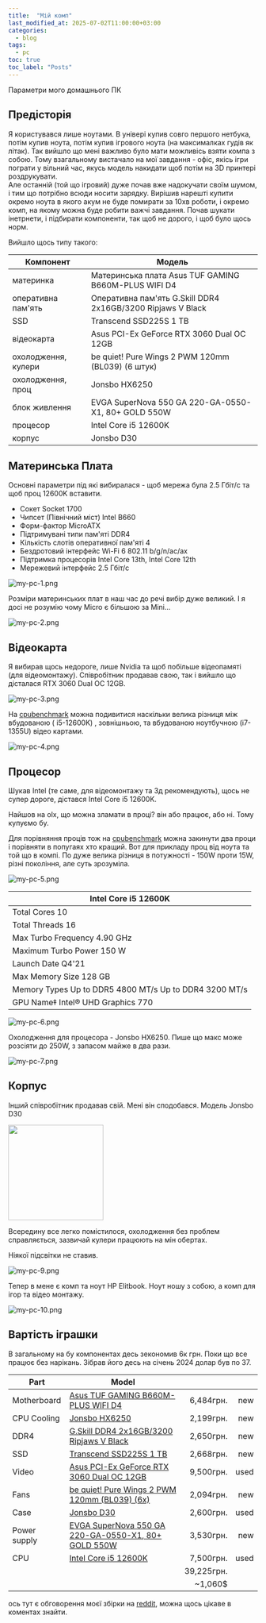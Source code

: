 ```yaml
---
title:  "Мій комп"
last_modified_at: 2025-07-02T11:00:00+03:00
categories: 
  - blog
tags:
  - pc
toc: true
toc_label: "Posts"
---
```


Параметри мого домашнього ПК

## Предісторія

Я користувався лише ноутами. В універі купив совго першого нетбука, потім купив ноута, потім купив ігрового ноута (на максималках гудів як літак). Так вийшло що мені важливо було мати можливісь взяти компа з собою. Тому взагальному вистачало на мої завдання - офіс, якісь ігри пограти у вільний час, якусь модель накидати щоб потім на 3D принтері роздрукувати.  
Але останній (той що ігровий) дуже почав вже надокучати своїм шумом, і тим що потрібно всюди носити зарядку. Вирішив нарешті купити окремо ноута в якого акум не буде помирати за 10хв роботи, і окремо комп, на якому можна буде робити важчі завдання. Почав шукати інетрнети, і підбирати компоненти, так щоб не дорого, і щоб було щось норм.

Вийшло щось типу такого:

| Компонент | Модель |
| --- | --- |
| материнка | Материнська плата Asus TUF GAMING B660M-PLUS WIFI D4 |
| оперативна пам'ять | Оперативна пам'ять G.Skill DDR4 2х16GB/3200 Ripjaws V Black |
| SSD | Transcend SSD225S 1 TB |
| відеокарта | Asus PCI-Ex GeForce RTX 3060 Dual OC 12GB |
| охолодження, кулери | be quiet! Pure Wings 2 PWM 120mm (BL039) (6 штук) |
| охолодження, проц | Jonsbo HX6250 |
| блок живлення | EVGA SuperNova 550 GA 220-GA-0550-X1, 80+ GOLD 550W |
| процесор | Intel Сore i5 12600K |
| корпус | Jonsbo D30 |

## Материнська Плата

Основні параметри під які вибиралася - щоб мережа була 2.5 Гбіт/с та щоб проц 12600K вставити.

- Сокет Socket 1700
- Чипсет (Північний міст) Intel B660
- Форм-фактор MicroATX
- Підтримувані типи пам'яті DDR4
- Кількість слотів оперативної пам'яті 4
- Бездротовий інтерфейс Wi-Fi 6 802.11 b/g/n/ac/ax
- Підтримка процесорів Intel Core 13th, Intel Core 12th
- Мережевий інтерфейс 2.5 Гбіт/с

![my-pc-1.png](/assets/resources/my-pc-1.png)

Розміри материнських плат в наш час до речі вибір дуже великий. І я досі не розумію чому Micro є більшою за Mini...

![my-pc-2.png](/assets/resources/my-pc-2.png)


## Відеокарта

Я вибирав щось недороге, лише Nvidia та щоб побільше відеопамяті (для відеомонтажу). Співробітник продавав свою, так і вийшло що дісталася RTX 3060 Dual OC 12GB.

![my-pc-3.png](/assets/resources/my-pc-3.png)


На [cpubenchmark](https://www.videocardbenchmark.net/) можна подивитися наскільки велика різниця між вбудованою ( i5-12600K) , зовнішньою, та вбудованою ноутбучною (i7-1355U) відео картами.

![my-pc-4.png](/assets/resources/my-pc-4.png)

## Процесор

Шукав Intel (те саме, для відеомонтажу та 3д рекомендують), щось не супер дороге, дістався Intel Сore i5 12600K.

Найшов на olx, що можна зламати в проці? він або працює, або ні. Тому купуємо бу. 

Для порівняння проців тож на [cpubenchmark](https://www.cpubenchmark.net) можна закинути два проци і порівняти в попугаях хто кращий. Вот для прикладу проц від ноута та той що в компі. По дуже велика різниця в потужності - 150W проти 15W, різні покоління, але суть зрозуміла. 

![my-pc-5.png](/assets/resources/my-pc-5.png)

| Intel Сore i5 12600K |
| --- |
| Total Cores 10 |
| Total Threads 16 |
| Max Turbo Frequency 4.90 GHz |
| Maximum Turbo Power 150 W |
| Launch Date Q4'21 |
| Max Memory Size 128 GB |
| Memory Types Up to DDR5 4800 MT/s Up to DDR4 3200 MT/s |
| GPU Name‡ Intel® UHD Graphics 770 |  

![my-pc-6.png](/assets/resources/my-pc-6.png)


Охолодження для процесора - Jonsbo HX6250. Пише що макс може розсіяти до 250W, з запасом майже в два рази.

![my-pc-7.png](/assets/resources/my-pc-7.png)


## Корпус

Інший співробітник продавав свій. Мені він сподобався. Модель Jonsbo D30

<!-- ![my-pc-8.png](/assets/resources/my-pc-8.png) -->
<img src="/assets/resources/my-pc-8.png" style="width: 20vw; min-width: 15px;">


Всередину все легко помістилося, охолодження без проблем справляється, зазвичай кулери працюють на мін обертах.

Ніякої підсвітки не ставив.

![my-pc-9.png](/assets/resources/my-pc-9.png)


Тепер в мене є комп та ноут HP Elitbook. Ноут ношу з собою, а комп для ігор та відео монтажу. 

![my-pc-10.png](/assets/resources/my-pc-10.png)


## Вартість іграшки

В загальному на бу компонентах десь зекономив 6к грн. Поки що все працює без нарікань. Зібрав його десь на січень 2024 долар був по 37. 

| Part | Model |     |     |
| --- | --- | ---: | ---: |
| Motherboard | [Asus TUF GAMING B660M-PLUS WIFI D4](https://www.asus.com/motherboards-components/motherboards/tuf-gaming/tuf-gaming-b660m-plus-wifi-d4/) | 6,484грн. | new |
| CPU Cooling | [Jonsbo HX6250](https://www.jonsbo.com/en/products/HX6250.html) | 2,199грн. | new |
| DDR4 | [G.Skill DDR4 2х16GB/3200 Ripjaws V Black](https://zhuk.ua/operativna-pamyat-g.skill-ddr4-2kh16gb/3200-ripjaws-v-black-f4-3200c16d-32gvk) | 2,650грн. | new |
| SSD | [Transcend SSD225S 1 TB](https://zhuk.ua/ssd-nakopychuvach-transcend-ssd225s-1-tb-ts1tssd225s) | 2,668грн. | new |
| Video | [Asus PCI-Ex GeForce RTX 3060 Dual OC 12GB](https://www.nvidia.com/en-us/geforce/graphics-cards/30-series/rtx-3060-3060ti/) | 9,500грн. | used |
| Fans | [be quiet! Pure Wings 2 PWM 120mm (BL039) (6x)](https://www.bequiet.com/en/casefans/617) | 2,094грн. | new |
| Case | [Jonsbo D30](https://www.jonsbo.com/en/products/D30.html) | 2,600грн. | used |
| Power supply | [EVGA SuperNova 550 GA 220-GA-0550-X1, 80+ GOLD 550W](https://www.evga.com/products/product.aspx?pn=220-GA-0550-X1&associatecode=PCPartPicker/) | 3,530грн. | new |
| CPU | [Intel Сore i5 12600K](https://www.intel.com/content/www/us/en/products/sku/134589/intel-core-i512600k-processor-20m-cache-up-to-4-90-ghz/specifications.html) | 7,500грн. | used |
|     |     | 39,225грн. |     |
|     |     | ~1,060$ |     |

ось тут є обговорення моєї збірки на [reddit](https://www.reddit.com/r/mffpc/comments/19afua1/jonsbo_d30/?utm_source=share&utm_medium=web3x&utm_name=web3xcss&utm_term=1&utm_content=share_button), можна щось цікаве в коментах знайти.